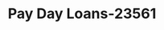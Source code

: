 ---
f_zip-code: 71040
f_state-code: LA
title: Pay Day Loans-23561
f_phone: 318-927-9041
f_city-only: Homer
f_address: 818 W Main Street Homer
f_location-unique-id: '23561'
slug: pay-day-loans-23561
updated-on: '2024-05-30T13:46:58.046Z'
created-on: '2024-05-30T13:36:59.803Z'
published-on: '2024-05-30T13:54:32.469Z'
f_city-state: cms/city/homer-la.md
f_company: cms/company/pay-day-loans.md
f_state: cms/state/louisiana.md
layout: '[payday-loan].html'
tags: payday-loan
---
